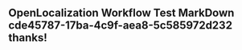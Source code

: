 <properties
ms.topic="hero-topic"
ms.test1="hero-topic"
ms.test2="test"/>

## OpenLocalization Workflow Test MarkDown cde45787-17ba-4c9f-aea8-5c585972d232 thanks!

